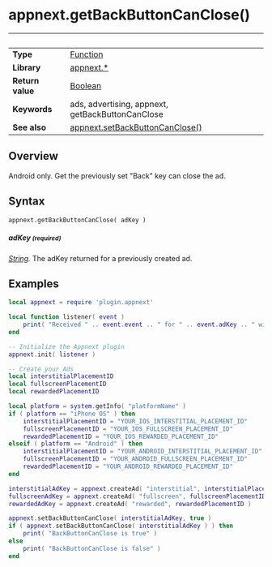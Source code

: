 # appnext.getBackButtonCanClose()

|                      | &nbsp; 
| -------------------- | ---------------------------------------------------------------
| __Type__             | [Function](http://docs.coronalabs.com/api/type/Function.html)
| __Library__          | [appnext.*](Readme.markdown)
| __Return value__     | [Boolean](http://docs.coronalabs.com/api/type/Boolean.html)
| __Keywords__         | ads, advertising, appnext, getBackButtonCanClose
| __See also__         | [appnext.setBackButtonCanClose()](setBackButtonCanClose.markdown)


## Overview

Android only. Get the previously set "Back" key can close the ad.


## Syntax

	appnext.getBackButtonCanClose( adKey )

##### adKey <small>(required)</small>
_[String](http://docs.coronalabs.com/api/type/String.html)._ The adKey returned for a previously created ad.


## Examples

``````lua
local appnext = require 'plugin.appnext'

local function listener( event )
	print( "Received " .. event.event .. " for " .. event.adKey .. " with message " .. event.message )
end

-- Initialize the Appnext plugin
appnext.init( listener )

-- Create your Ads
local interstitialPlacementID
local fullscreenPlacementID
local rewardedPlacementID

local platform = system.getInfo( "platformName" )
if ( platform == "iPhone OS" ) then
    interstitialPlacementID = "YOUR_IOS_INTERSTITIAL_PLACEMENT_ID"
    fullscreenPlacementID = "YOUR_IOS_FULLSCREEN_PLACEMENT_ID"
    rewardedPlacementID = "YOUR_IOS_REWARDED_PLACEMENT_ID"
elseif ( platform == "Android" ) then
    interstitialPlacementID = "YOUR_ANDROID_INTERSTITIAL_PLACEMENT_ID"
    fullscreenPlacementID = "YOUR_ANDROID_FULLSCREEN_PLACEMENT_ID"
    rewardedPlacementID = "YOUR_ANDROID_REWARDED_PLACEMENT_ID"
end

interstitialAdKey = appnext.createAd( "interstitial", interstitialPlacementID )
fullscreenAdKey = appnext.createAd( "fullscreen", fullscreenPlacementID )
rewardedAdKey = appnext.createAd( "rewarded", rewardedPlacementID )

appnext.setBackButtonCanClose( interstitialAdKey, true )
if ( appnext.setBackButtonCanClose( interstitialAdKey ) ) then
	print( "BackButtonCanClose is true" )
else
	print( "BackButtonCanClose is false" )
end
``````
